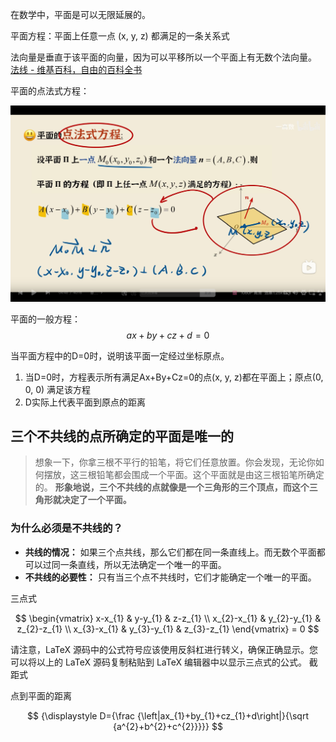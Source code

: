 在数学中，平面是可以无限延展的。

平面方程：平面上任意一点 (x, y, z) 都满足的一条关系式

法向量是垂直于该平面的向量，因为可以平移所以一个平面上有无数个法向量。
[法线 - 维基百科，自由的百科全书](https://zh.wikipedia.org/zh-cn/%E6%B3%95%E7%BA%BF)

平面的点法式方程：

![](images/Pasted%20image%2020240818162803.png)

平面的一般方程：
$${\displaystyle ax+by+cz+d=0}$$

当平面方程中的D=0时，说明该平面一定经过坐标原点。
1. 当D=0时，方程表示所有满足Ax+By+Cz=0的点(x, y, z)都在平面上；原点(0, 0, 0) 满足该方程
2. D实际上代表平面到原点的距离

## 三个不共线的点所确定的平面是唯一的
> 想象一下，你拿三根不平行的铅笔，将它们任意放置。你会发现，无论你如何摆放，这三根铅笔都会围成一个平面。这个平面就是由这三根铅笔所确定的。
> **形象地说，三个不共线的点就像是一个三角形的三个顶点，而这个三角形就决定了一个平面。**

### 为什么必须是不共线的？

- **共线的情况：** 如果三个点共线，那么它们都在同一条直线上。而无数个平面都可以过同一条直线，所以无法确定一个唯一的平面。
- **不共线的必要性：** 只有当三个点不共线时，它们才能确定一个唯一的平面。

三点式

$$
\begin{vmatrix}
x-x_{1} & y-y_{1} & z-z_{1} \\
x_{2}-x_{1} & y_{2}-y_{1} & z_{2}-z_{1} \\
x_{3}-x_{1} & y_{3}-y_{1} & z_{3}-z_{1}
\end{vmatrix} = 0
$$


请注意，LaTeX 源码中的公式符号应该使用反斜杠进行转义，确保正确显示。您可以将以上的 LaTeX 源码复制粘贴到 LaTeX 编辑器中以显示三点式的公式。
截距式


点到平面的距离

$$
{\displaystyle D={\frac {\left|ax_{1}+by_{1}+cz_{1}+d\right|}{\sqrt {a^{2}+b^{2}+c^{2}}}}}
$$
